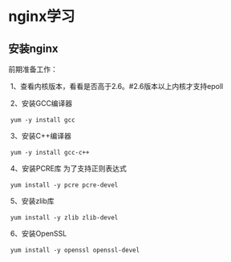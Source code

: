 # nginx学习

## 安装nginx

前期准备工作：

​	1、查看内核版本，看看是否高于2.6。#2.6版本以上内核才支持epoll

​	2、安装GCC编译器

​		`yum -y install gcc`

​	3、安装C++编译器

​		`yum -y install gcc-c++`

​	4、安装PCRE库  为了支持正则表达式

​		`yum install -y pcre pcre-devel`

​	5、安装zlib库

​		`yum install -y zlib zlib-devel`

​	6、安装OpenSSL

​		`yum install -y openssl openssl-devel`